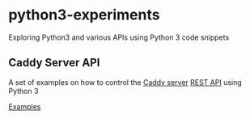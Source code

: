 # python3-experiments
Exploring Python3 and various APIs using Python 3 code snippets

## Caddy Server API
A set of examples on how to control the [Caddy server](https://caddyserver.com/) 
[REST API](https://caddyserver.com/docs/quick-starts/api) using Python 3

[Examples](caddy-server-api/README.md)
